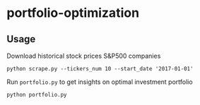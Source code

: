 # portfolio-optimization
## Usage

Download historical stock prices S&P500 companies

```
python scrape.py --tickers_num 10 --start_date '2017-01-01'
```
Run ```portfolio.py``` to get insights on optimal investment portfolio

```
python portfolio.py
```
